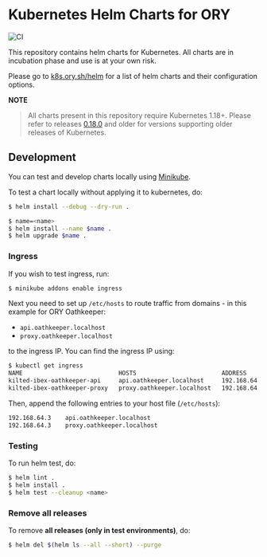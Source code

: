 # Kubernetes Helm Charts for ORY

![CI](https://github.com/ory/k8s/actions/workflows/ci.yaml/badge.svg)

This repository contains helm charts for Kubernetes. All charts are in
incubation phase and use is at your own risk.

Please go to [k8s.ory.sh/helm](https://k8s.ory.sh/helm/) for a list of helm
charts and their configuration options.

**NOTE**

> All charts present in this repository require Kubernetes 1.18+. Please refer
> to releases [0.18.0](https://github.com/ory/k8s/releases/tag/v0.18.0) and
> older for versions supporting older releases of Kubernetes.

## Development

You can test and develop charts locally using
[Minikube](https://kubernetes.io/docs/setup/learning-environment/minikube/).

To test a chart locally without applying it to kubernetes, do:

```sh
$ helm install --debug --dry-run .
```

```sh
$ name=<name>
$ helm install --name $name .
$ helm upgrade $name .
```

### Ingress

If you wish to test ingress, run:

```bash
$ minikube addons enable ingress
```

Next you need to set up `/etc/hosts` to route traffic from domains - in this
example for ORY Oathkeeper:

- `api.oathkeeper.localhost`
- `proxy.oathkeeper.localhost`

to the ingress IP. You can find the ingress IP using:

```bash
$ kubectl get ingress
NAME                           HOSTS                        ADDRESS        PORTS     AGE
kilted-ibex-oathkeeper-api     api.oathkeeper.localhost     192.168.64.3   80        1d
kilted-ibex-oathkeeper-proxy   proxy.oathkeeper.localhost   192.168.64.3   80        1d
```

Then, append the following entries to your host file (`/etc/hosts`):

```bash
192.168.64.3    api.oathkeeper.localhost
192.168.64.3    proxy.oathkeeper.localhost
```

### Testing

To run helm test, do:

```sh
$ helm lint .
$ helm install .
$ helm test --cleanup <name>
```

### Remove all releases

To remove **all releases (only in test environments)**, do:

```sh
$ helm del $(helm ls --all --short) --purge
```
